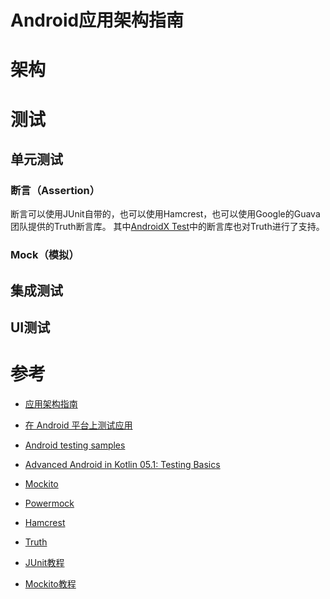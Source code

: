 Android应用架构指南
==================


# 架构

# 测试
## 单元测试

### 断言（Assertion）
断言可以使用JUnit自带的，也可以使用Hamcrest，也可以使用Google的Guava团队提供的Truth断言库。
其中[AndroidX Test](https://developer.android.com/training/testing/set-up-project)中的断言库也对Truth进行了支持。

### Mock（模拟）

## 集成测试
## UI测试



# 参考
- [应用架构指南](https://developer.android.com/jetpack/guide)
- [在 Android 平台上测试应用](https://developer.android.com/training/testing)
- [Android testing samples](https://github.com/android/testing-samples)
- [Advanced Android in Kotlin 05.1: Testing Basics](https://developer.android.com/codelabs/advanced-android-kotlin-training-testing-basics#0)
- [Mockito](https://site.mockito.org/)
- [Powermock](https://github.com/powermock/powermock/wiki/Getting-Started)
- [Hamcrest](http://hamcrest.org/)
- [Truth](https://truth.dev/)

- [JUnit教程](https://www.vogella.com/tutorials/JUnit/article.html)
- [Mockito教程](https://juejin.cn/post/6844903439370043400)